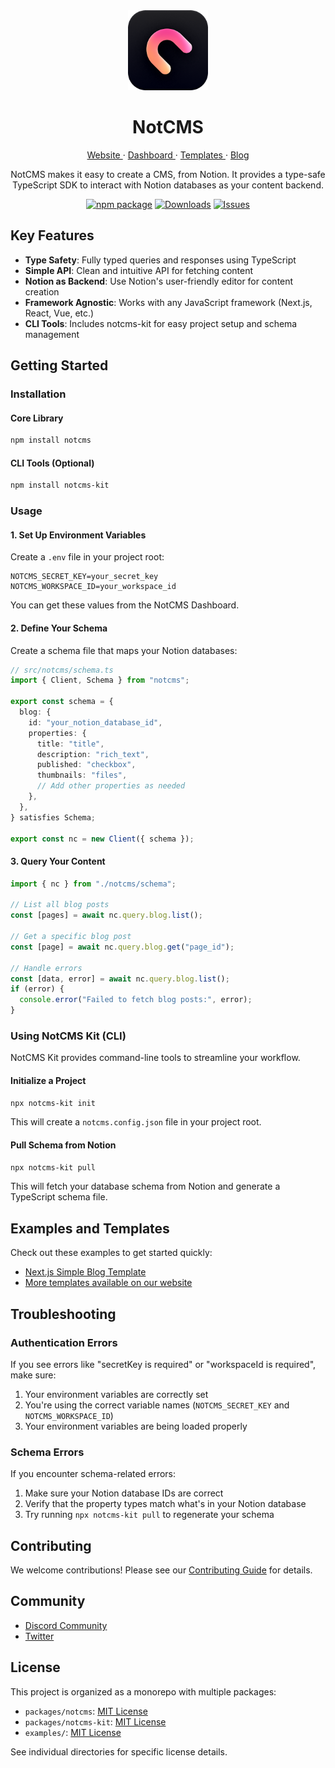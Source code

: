 <div align="center">
  <a href="https://notcms.com">
    <picture>
      <img alt="NotCMS logo" src="/docs/assets/notcms-icon.png" height="128">
    </picture>
  </a>
  <h1>NotCMS</h1>

  <a href="https://notcms.com">
    Website
  </a> · 
  <a href="https://dash.notcms.com">
    Dashboard
  </a> · 
  <a href="https://notcms.com/templates">
    Templates
  </a> · 
  <a href="https://notcms.com/blog">
    Blog
  </a>

NotCMS makes it easy to create a CMS, from Notion. It provides a type-safe TypeScript SDK to interact with Notion databases as your content backend.

[![npm package][npm-img]][npm-url]
[![Downloads][downloads-img]][downloads-url]
[![Issues][issues-img]][issues-url]

</div>

## Key Features

- **Type Safety**: Fully typed queries and responses using TypeScript
- **Simple API**: Clean and intuitive API for fetching content
- **Notion as Backend**: Use Notion's user-friendly editor for content creation
- **Framework Agnostic**: Works with any JavaScript framework (Next.js, React, Vue, etc.)
- **CLI Tools**: Includes notcms-kit for easy project setup and schema management

## Getting Started

### Installation

#### Core Library

```bash
npm install notcms
```

#### CLI Tools (Optional)

```bash
npm install notcms-kit
```

### Usage

#### 1. Set Up Environment Variables

Create a `.env` file in your project root:

```env
NOTCMS_SECRET_KEY=your_secret_key
NOTCMS_WORKSPACE_ID=your_workspace_id
```

You can get these values from the NotCMS Dashboard.

#### 2. Define Your Schema

Create a schema file that maps your Notion databases:

```ts
// src/notcms/schema.ts
import { Client, Schema } from "notcms";

export const schema = {
  blog: {
    id: "your_notion_database_id",
    properties: {
      title: "title",
      description: "rich_text",
      published: "checkbox",
      thumbnails: "files",
      // Add other properties as needed
    },
  },
} satisfies Schema;

export const nc = new Client({ schema });
```

#### 3. Query Your Content

```ts
import { nc } from "./notcms/schema";

// List all blog posts
const [pages] = await nc.query.blog.list();

// Get a specific blog post
const [page] = await nc.query.blog.get("page_id");

// Handle errors
const [data, error] = await nc.query.blog.list();
if (error) {
  console.error("Failed to fetch blog posts:", error);
}
```

### Using NotCMS Kit (CLI)

NotCMS Kit provides command-line tools to streamline your workflow.

#### Initialize a Project

```bash
npx notcms-kit init
```

This will create a `notcms.config.json` file in your project root.

#### Pull Schema from Notion

```bash
npx notcms-kit pull
```

This will fetch your database schema from Notion and generate a TypeScript schema file.

## Examples and Templates

Check out these examples to get started quickly:

- [Next.js Simple Blog Template](https://github.com/qqpann/notcms/tree/main/examples/nextjs-simple-blog-template)
- [More templates available on our website](https://notcms.com/templates)

## Troubleshooting

### Authentication Errors

If you see errors like "secretKey is required" or "workspaceId is required", make sure:

1. Your environment variables are correctly set
2. You're using the correct variable names (`NOTCMS_SECRET_KEY` and `NOTCMS_WORKSPACE_ID`)
3. Your environment variables are being loaded properly

### Schema Errors

If you encounter schema-related errors:

1. Make sure your Notion database IDs are correct
2. Verify that the property types match what's in your Notion database
3. Try running `npx notcms-kit pull` to regenerate your schema

## Contributing

We welcome contributions! Please see our [Contributing Guide](CONTRIBUTING.md) for details.

## Community

- [Discord Community](https://discord.gg/notcms)
- [Twitter](https://twitter.com/notcms)

## License

This project is organized as a monorepo with multiple packages:

- `packages/notcms`: [MIT License](packages/notcms/LICENSE)
- `packages/notcms-kit`: [MIT License](packages/notcms-kit/LICENSE)
- `examples/`: [MIT License](examples/LICENSE)

See individual directories for specific license details.

<!-- -->

[build-img]: https://github.com/qqpann/notcms/actions/workflows/release.yml/badge.svg
[build-url]: https://github.com/qqpann/notcms/actions/workflows/release.yml
[downloads-img]: https://img.shields.io/npm/dt/notcms
[downloads-url]: https://www.npmtrends.com/notcms
[npm-img]: https://img.shields.io/npm/v/notcms
[npm-url]: https://www.npmjs.com/package/notcms
[issues-img]: https://img.shields.io/github/issues/qqpann/notcms
[issues-url]: https://github.com/qqpann/notcms/issues
[codecov-img]: https://codecov.io/gh/qqpann/notcms/branch/main/graph/badge.svg
[codecov-url]: https://codecov.io/gh/qqpann/notcms
[semantic-release-img]: https://img.shields.io/badge/%20%20%F0%9F%93%A6%F0%9F%9A%80-semantic--release-e10079.svg
[semantic-release-url]: https://github.com/semantic-release/semantic-release
[commitizen-img]: https://img.shields.io/badge/commitizen-friendly-brightgreen.svg
[commitizen-url]: http://commitizen.github.io/cz-cli/
